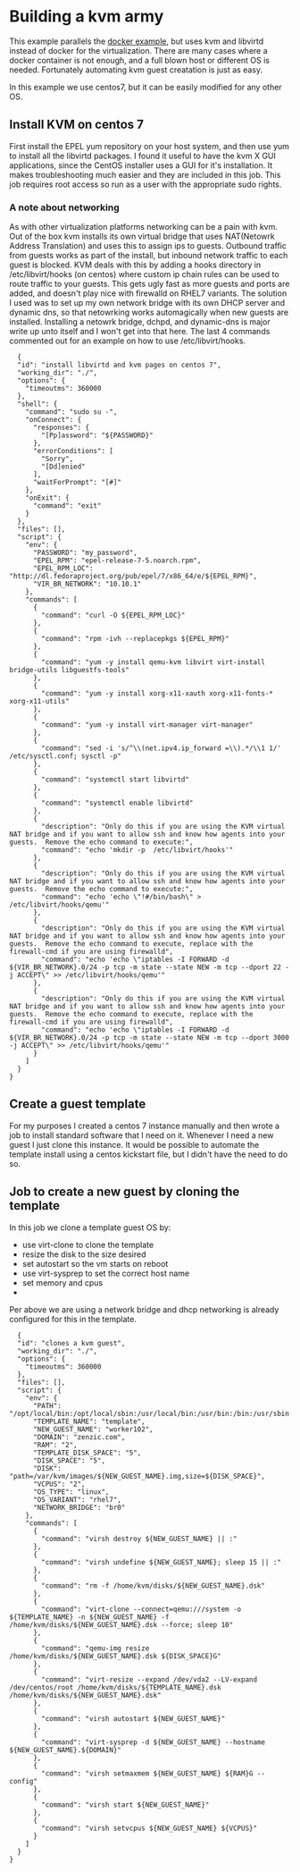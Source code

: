 # Building a kvm army

This example parallels the [docker example](https://github.com/jfelten/knowhow_example_repo/tree/master/jobs/docker), but uses kvm and libvirtd instead of docker for the virtualization.  There are many cases where a docker container is not enough, and a full blown host or different OS is needed.  Fortunately automating kvm guest creatation is just as easy.

In this example we use centos7, but it can be easily modified for any other OS.

## Install KVM on centos 7

First install the EPEL yum repository on your host system, and then use yum to install all the libvirtd packages.  I found it useful to have the kvm X GUI applications, since the CentOS installer uses a GUI for it's installation.  It makes troubleshooting much easier and they are included in this job.  This job requires root access so run as a user with the appropriate sudo rights.

### A note about networking

As with other virtualization platforms networking can be a pain with kvm.  Out of the box kvm installs its own virtual bridge that uses NAT(Netowrk Address Translation) and uses this to assign ips to guests.  Outbound traffic from guests works as part of the install, but inbound network traffic to each guest is blocked.  KVM deals with this by adding a hooks directory in /etc/libvirt/hooks (on centos) where custom ip chain rules can be used to route traffic to your guests.  This gets ugly fast as more guests and ports are added, and doesn't play nice with firewalld on RHEL7 variants.  The solution I used was to set up my own network bridge with its own DHCP server and dynamic dns, so that netowrking works automagically when new guests are installed.  Installing a netowrk bridge, dchpd, and dynamic-dns is major write up unto itself and I won't get into that here.  The last 4 commands commented out for an example on how to use /etc/libvirt/hooks.

      {
      "id": "install libvirtd and kvm pages on centos 7",
      "working_dir": "./",
      "options": {
        "timeoutms": 360000
      },
      "shell": {
        "command": "sudo su -",
        "onConnect": {
          "responses": {
            "[Pp]assword": "${PASSWORD}"
          },
          "errorConditions": [
            "Sorry",
            "[Dd]enied"
          ],
          "waitForPrompt": "[#]"
        },
        "onExit": {
          "command": "exit"
        }
      },
      "files": [],
      "script": {
        "env": {
          "PASSWORD": "my_password",
          "EPEL_RPM": "epel-release-7-5.noarch.rpm",
          "EPEL_RPM_LOC": "http://dl.fedoraproject.org/pub/epel/7/x86_64/e/${EPEL_RPM}",
          "VIR_BR_NETWORK": "10.10.1"
        },
        "commands": [
          {
            "command": "curl -O ${EPEL_RPM_LOC}"
          },
          {
            "command": "rpm -ivh --replacepkgs ${EPEL_RPM}"
          },
          {
            "command": "yum -y install qemu-kvm libvirt virt-install bridge-utils libguestfs-tools"
          },
          {
            "command": "yum -y install xorg-x11-xauth xorg-x11-fonts-* xorg-x11-utils"
          },
          {
            "command": "yum -y install virt-manager virt-manager"
          },
          {
            "command": "sed -i 's/^\\(net.ipv4.ip_forward =\\).*/\\1 1/' /etc/sysctl.conf; sysctl -p"
          },
          {
            "command": "systemctl start libvirtd"
          },
          {
            "command": "systemctl enable libvirtd"
          },
          {
            "description": "Only do this if you are using the KVM virtual NAT bridge and if you want to allow ssh and know how agents into your guests.  Remove the echo command to execute:",
            "command": "echo 'mkdir -p  /etc/libvirt/hooks'"
          },
          {
            "description": "Only do this if you are using the KVM virtual NAT bridge and if you want to allow ssh and know how agents into your guests.  Remove the echo command to execute:",
            "command": "echo 'echo \"!#/bin/bash\" > /etc/libvirt/hooks/qemu'"
          },
          {
            "description": "Only do this if you are using the KVM virtual NAT bridge and if you want to allow ssh and know how agents into your guests.  Remove the echo command to execute, replace with the firewall-cmd if you are using firewalld",
            "command": "echo 'echo \"iptables -I FORWARD -d ${VIR_BR_NETWORK}.0/24 -p tcp -m state --state NEW -m tcp --dport 22 -j ACCEPT\" >> /etc/libvirt/hooks/qemu'"
          },
          {
            "description": "Only do this if you are using the KVM virtual NAT bridge and if you want to allow ssh and know how agents into your guests.  Remove the echo command to execute, replace with the firewall-cmd if you are using firewalld",
            "command": "echo 'echo \"iptables -I FORWARD -d ${VIR_BR_NETWORK}.0/24 -p tcp -m state --state NEW -m tcp --dport 3000 -j ACCEPT\" >> /etc/libvirt/hooks/qemu'"
          }
        ]
      }
    }


## Create a guest template

For my purposes I created a centos 7 instance manually and then wrote a job to install standard software that I need on it.  Whenever I need a new guest I just clone this instance.  It would be possible to automate the template install using a centos kickstart file, but I didn't have the need to do so.

## Job to create a new guest by cloning the template

In this job we clone a template guest OS by:

* use virt-clone to clone the template
* resize the disk to the size desired
* set autostart so the vm starts on reboot
* use virt-sysprep to set the correct host name
* set memory and cpus
* 

Per above we are using a network bridge and dhcp networking is already configured for this in the template.

      {
      "id": "clones a kvm guest",
      "working_dir": "./",
      "options": {
        "timeoutms": 360000
      },
      "files": [],
      "script": {
        "env": {
          "PATH": "/opt/local/bin:/opt/local/sbin:/usr/local/bin:/usr/bin:/bin:/usr/sbin:/sbin",
          "TEMPLATE_NAME": "template",
          "NEW_GUEST_NAME": "worker102",
          "DOMAIN": "zenzic.com",
          "RAM": "2",
          "TEMPLATE_DISK_SPACE": "5",
          "DISK_SPACE": "5",
          "DISK": "path=/var/kvm/images/${NEW_GUEST_NAME}.img,size=${DISK_SPACE}",
          "VCPUS": "2",
          "OS_TYPE": "linux",
          "OS_VARIANT": "rhel7",
          "NETWORK_BRIDGE": "br0"
        },
        "commands": [
          {
            "command": "virsh destroy ${NEW_GUEST_NAME} || :"
          },
          {
            "command": "virsh undefine ${NEW_GUEST_NAME}; sleep 15 || :"
          },
          {
            "command": "rm -f /home/kvm/disks/${NEW_GUEST_NAME}.dsk"
          },
          {
            "command": "virt-clone --connect=qemu:///system -o ${TEMPLATE_NAME} -n ${NEW_GUEST_NAME} -f /home/kvm/disks/${NEW_GUEST_NAME}.dsk --force; sleep 10"
          },
          {
            "command": "qemu-img resize /home/kvm/disks/${NEW_GUEST_NAME}.dsk ${DISK_SPACE}G"
          },
          {
            "command": "virt-resize --expand /dev/vda2 --LV-expand /dev/centos/root /home/kvm/disks/${TEMPLATE_NAME}.dsk /home/kvm/disks/${NEW_GUEST_NAME}.dsk"
          },
          {
            "command": "virsh autostart ${NEW_GUEST_NAME}"
          },
          {
            "command": "virt-sysprep -d ${NEW_GUEST_NAME} --hostname ${NEW_GUEST_NAME}.${DOMAIN}"
          },
          {
            "command": "virsh setmaxmem ${NEW_GUEST_NAME} ${RAM}G --config"
          },
          {
            "command": "virsh start ${NEW_GUEST_NAME}"
          },
          {
            "command": "virsh setvcpus ${NEW_GUEST_NAME} ${VCPUS}"
          }
        ]
      }
    }
